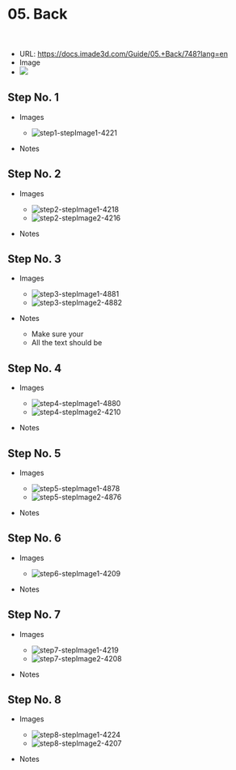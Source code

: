 # 05. Back</u><br><br>

   - URL: https://docs.imade3d.com/Guide/05.+Back/748?lang=en
   - Image
   - ![](https://d17kynu4zpq5hy.cloudfront.net/igi/imade3d/LDlbAeP3KNgghOYL.medium)


  ## Step No. 1

   - Images
     - ![step1-stepImage1-4221](https://d17kynu4zpq5hy.cloudfront.net/igi/imade3d/lKIpxI4JUYKgX3I6.medium)

   - Notes

  ## Step No. 2

   - Images
     - ![step2-stepImage1-4218](https://d17kynu4zpq5hy.cloudfront.net/igi/imade3d/KOTyA5KFnEx4XDTC.medium)
     - ![step2-stepImage2-4216](https://d17kynu4zpq5hy.cloudfront.net/igi/imade3d/614nKOiP14uSU6WD.medium)

   - Notes

  ## Step No. 3

   - Images
     - ![step3-stepImage1-4881](https://d17kynu4zpq5hy.cloudfront.net/igi/imade3d/GNpLriiDHCxOiMNo.medium)
     - ![step3-stepImage2-4882](https://d17kynu4zpq5hy.cloudfront.net/igi/imade3d/IByWFEkG3JcVrnmI.medium)

   - Notes
     - Make sure your
     - All the text should be

  ## Step No. 4

   - Images
     - ![step4-stepImage1-4880](https://d17kynu4zpq5hy.cloudfront.net/igi/imade3d/b2ZC3tZAWQZkPYfv.medium)
     - ![step4-stepImage2-4210](https://d17kynu4zpq5hy.cloudfront.net/igi/imade3d/jkYRPMvcWuumUGR1.medium)

   - Notes

  ## Step No. 5

   - Images
     - ![step5-stepImage1-4878](https://d17kynu4zpq5hy.cloudfront.net/igi/imade3d/VPSWapovIyTxCi4X.medium)
     - ![step5-stepImage2-4876](https://d17kynu4zpq5hy.cloudfront.net/igi/imade3d/KqBGjUBnrEGMfOFb.medium)

   - Notes

  ## Step No. 6

   - Images
     - ![step6-stepImage1-4209](https://d17kynu4zpq5hy.cloudfront.net/igi/imade3d/jAZB5QHmiqaJtRpN.medium)

   - Notes

  ## Step No. 7

   - Images
     - ![step7-stepImage1-4219](https://d17kynu4zpq5hy.cloudfront.net/igi/imade3d/esriI4HoQJgD1xcF.medium)
     - ![step7-stepImage2-4208](https://d17kynu4zpq5hy.cloudfront.net/igi/imade3d/AVcjKLJaIZNRyaGn.medium)

   - Notes

  ## Step No. 8

   - Images
     - ![step8-stepImage1-4224](https://d17kynu4zpq5hy.cloudfront.net/igi/imade3d/UoUBAYDRAhAYxA6t.medium)
     - ![step8-stepImage2-4207](https://d17kynu4zpq5hy.cloudfront.net/igi/imade3d/rDkZIJrqgNJWAcpZ.medium)

   - Notes
